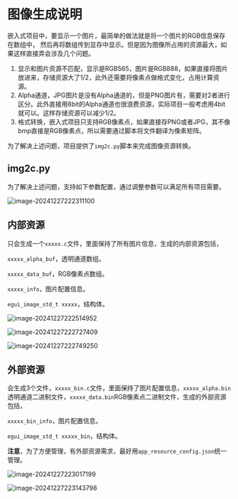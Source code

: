 # 图像生成说明

嵌入式项目中，要显示一个图片，最简单的做法就是将一个图片的RGB信息保存在数组中， 然后再将数组传到显存中显示。但是因为图像所占用的资源最大，如果这样直接弄会涉及几个问题。

1. 显示和图片资源不匹配，显示是RGB565，图片是RGB888，如果直接将图片放进来，存储资源大了1/2，此外还需要将像素点做格式变化，占用计算资源。
2. Alpha通道，JPG图片是没有Alpha通道的，但是PNG图片有，需要对2者进行区分。此外直接用8bit的Alpha通道也很浪费资源，实际项目一般考虑用4bit就可以。这样存储资源可以减少1/2。
3. 格式转换，嵌入式项目只支持RGB像素点，如果直接存PNG或者JPG，其不像bmp直接是RGB像素点，所以需要通过脚本将文件翻译为像素矩阵。

为了解决上述问题，项目提供了`img2c.py`脚本来完成图像资源转换。



## img2c.py

为了解决上述问题，支持如下参数配置，通过调整参数可以满足所有项目需要。

![image-20241227222311100](https://markdown-1306347444.cos.ap-shanghai.myqcloud.com/img/image-20241227222311100.png)



## 内部资源

只会生成一个`xxxxx.c`文件，里面保持了所有图片信息，生成的内部资源包括，

`xxxxx_alpha_buf`，透明通道数组。

`xxxxx_data_buf`，RGB像素点数组。

`xxxxx_info`，图片配置信息。

`egui_image_std_t xxxxx`，结构体。

![image-20241227222514952](https://markdown-1306347444.cos.ap-shanghai.myqcloud.com/img/image-20241227222514952.png)

![image-20241227222727409](https://markdown-1306347444.cos.ap-shanghai.myqcloud.com/img/image-20241227222727409.png)

![image-20241227222749250](https://markdown-1306347444.cos.ap-shanghai.myqcloud.com/img/image-20241227222749250.png)





## 外部资源

会生成3个文件，`xxxxx_bin.c`文件，里面保持了图片配置信息，`xxxxx_alpha.bin`透明通道二进制文件，`xxxxx_data.bin`RGB像素点二进制文件，生成的外部资源包括，

`xxxxx_bin_info`，图片配置信息。

`egui_image_std_t xxxxx_bin`，结构体。

**注意**，为了方便管理，有外部资源需求，最好用`app_resource_config.json`统一管理。

![image-20241227223017199](https://markdown-1306347444.cos.ap-shanghai.myqcloud.com/img/image-20241227223017199.png)



![image-20241227223143798](https://markdown-1306347444.cos.ap-shanghai.myqcloud.com/img/image-20241227223143798.png)



